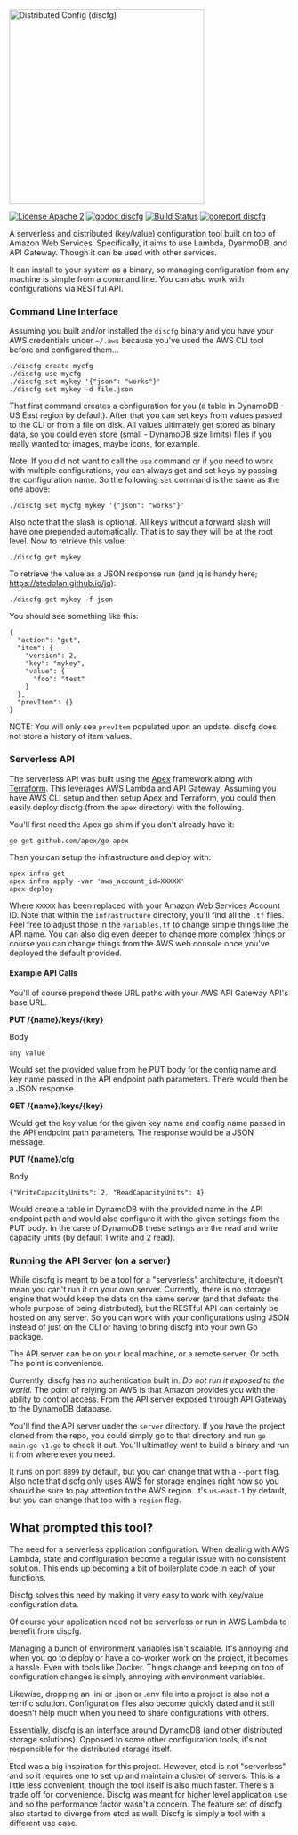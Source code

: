 <img src="https://raw.githubusercontent.com/tmaiaroto/discfg/master/docs/logo.png?a" width="350" align="middle" alt="Distributed Config (discfg)" />

[![License Apache 2](https://img.shields.io/badge/license-Apache%202-blue.svg)](https://github.com/tmaiaroto/discfg/blob/master/LICENSE) [![godoc discfg](https://img.shields.io/badge/godoc-reference-blue.svg)](http://godoc.org/github.com/tmaiaroto/discfg) [![Build Status](https://travis-ci.org/tmaiaroto/discfg.svg?branch=master)](https://travis-ci.org/tmaiaroto/discfg) [![goreport discfg](https://goreportcard.com/badge/github.com/tmaiaroto/discfg)](https://goreportcard.com/report/github.com/tmaiaroto/discfg)

A serverless and distributed (key/value) configuration tool built on top of Amazon Web Services. Specifically,
it aims to use Lambda, DyanmoDB, and API Gateway. Though it can be used with other services.

It can install to your system as a binary, so managing configuration from any machine is simple from 
a command line. You can also work with configurations via RESTful API.

### Command Line Interface

Assuming you built and/or installed the ```discfg``` binary and you have your AWS credentials under ```~/.aws``` 
because you've used the AWS CLI tool before and configured them...

```
./discfg create mycfg    
./discfg use mycfg    
./discfg set mykey '{"json": "works"}'    
./discfg set mykey -d file.json
```

That first command creates a configuration for you (a table in DynamoDB - US East region by default). 
After that you can set keys from values passed to the CLI or from a file on disk. All values ultimately 
get stored as binary data, so you could even store (small - DynamoDB size limits) files if you really 
wanted to; images, maybe icons, for example.

Note: If you did not want to call the ```use``` command or if you need to work with multiple configurations,
you can always get and set keys by passing the configuration name. So the following ```set``` command is
the same as the one above:

```
./discfg set mycfg mykey '{"json": "works"}'
```

Also note that the slash is optional. All keys without a forward slash will have one prepended automatically. 
That is to say they will be at the root level. Now to retrieve this value:

```
./discfg get mykey
```

To retrieve the value as a JSON response run (and jq is handy here; https://stedolan.github.io/jq):

```
./discfg get mykey -f json
```

You should see something like this:

```
{
  "action": "get",
  "item": {
    "version": 2,
    "key": "mykey",
    "value": {
      "foo": "test"
    }
  },
  "prevItem": {}
}
```

NOTE: You will only see ```prevItem``` populated upon an update. discfg does not store a history
of item values.

### Serverless API

The serverless API was built using the [Apex](http://apex.run/) framework along with [Terraform](https://www.terraform.io/).
This leverages AWS Lambda and API Gateway. Assuming you have AWS CLI setup and then setup Apex 
and Terraform, you could then easily deploy discfg (from the `apex` directory) with the following.

You'll first need the Apex go shim if you don't already have it:

```
go get github.com/apex/go-apex
```

Then you can setup the infrastructure and deploy with:

```
apex infra get
apex infra apply -var 'aws_account_id=XXXXX'
apex deploy
```

Where `XXXXX` has been replaced with your Amazon Web Services Account ID. Note that within the
`infrastructure` directory, you'll find all the `.tf` files. Feel free to adjust those in the
`variables.tf` to change simple things like the API name. You can also dig even deeper to change 
more complex things or course you can change things from the AWS web console once you've deployed
the default provided.

#### Example API Calls

You'll of course prepend these URL paths with your AWS API Gateway API's base URL.

**PUT /{name}/keys/{key}**

Body
```
any value
```

Would set the provided value from he PUT body for the config name and key name passed
in the API endpoint path parameters. There would then be a JSON response.

**GET /{name}/keys/{key}**

Would get the key value for the given key name and config name passed in the API endpoint
path parameters. The response would be a JSON message.


**PUT /{name}/cfg**

Body
```
{"WriteCapacityUnits": 2, "ReadCapacityUnits": 4}
```

Would create a table in DynamoDB with the provided name in the API endpoint path and would
also configure it with the given settings from the PUT body. In the case of DynamoDB these 
setings are the read and write capacity units (by default 1 write and 2 read).


### Running the API Server (on a server)

While discfg is meant to be a tool for a "serverless" architecture, it doesn't mean you can't
run it on your own server. Currently, there is no storage engine that would keep the data on 
the same server (and that defeats the whole purpose of being distributed), but the RESTful API 
can certainly be hosted on any server. So you can work with your configurations using JSON
instead of just on the CLI or having to bring discfg into your own Go package.

The API server can be on your local machine, or a remote server. Or both. The point is convenience.

Currently, discfg has no authentication built in. _Do not run it exposed to the world._ 
The point of relying on AWS is that Amazon provides you with the ability to control access.
From the API server exposed through API Gateway to the DynamoDB database.

You'll find the API server under the `server` directory. If you have the project cloned from
the repo, you could simply go to that directory and run `go main.go v1.go` to check it out.
You'll ultimatley want to build a binary and run it from where ever you need.

It runs on port `8899` by default, but you can change that with a `--port` flag. Also note
that discfg only uses AWS for storage engines right now so you should be sure to pay attention
to the AWS region. It's `us-east-1` by default, but you can change that too with a `region` flag.

## What prompted this tool?

The need for a serverless application configuration. When dealing with AWS Lambda, state and 
configuration become a regular issue with no consistent solution. This ends up becoming a bit
of boilerplate code in each of your functions.

Discfg solves this need by making it very easy to work with key/value configuration data.

Of course your application need not be serverless or run in AWS Lambda to benefit from discfg.

Managing a bunch of environment variables isn't scalable. It's annoying and when you go to deploy
or have a co-worker work on the project, it becomes a hassle. Even with tools like Docker. Things
change and keeping on top of configuration changes is simply annoying with environment variables.

Likewise, dropping an .ini or .json or .env file into a project is also not a terrific solution.
Configuration files also become quickly dated and it still doesn't help much when you need to
share configurations with others.

Essentially, discfg is an interface around DynamoDB (and other distributed storage solutions).
Opposed to some other configuration tools, it's not responsible for the distributed storage itself.

Etcd was a big inspiration for this project. However, etcd is not "serverless" and so it requires one
to set up and maintain a cluster of servers. This is a little less convenient, though the tool itself
is also much faster. There's a trade off for convenience. Discfg was meant for higher level application
use and so the performance factor wasn't a concern. The feature set of discfg also started to diverge
from etcd as well. Discfg is simply a tool with a different use case.
